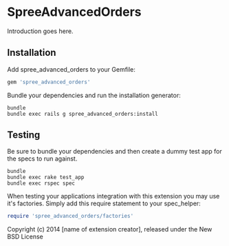 SpreeAdvancedOrders
===================

Introduction goes here.

Installation
------------

Add spree_advanced_orders to your Gemfile:

```ruby
gem 'spree_advanced_orders'
```

Bundle your dependencies and run the installation generator:

```shell
bundle
bundle exec rails g spree_advanced_orders:install
```

Testing
-------

Be sure to bundle your dependencies and then create a dummy test app for the specs to run against.

```shell
bundle
bundle exec rake test_app
bundle exec rspec spec
```

When testing your applications integration with this extension you may use it's factories.
Simply add this require statement to your spec_helper:

```ruby
require 'spree_advanced_orders/factories'
```

Copyright (c) 2014 [name of extension creator], released under the New BSD License
